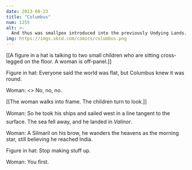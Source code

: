 ```yaml
---
date: 2013-08-23
title: "Columbus"
num: 1255
alt: >-
  And thus was smallpox introduced into the previously Undying Lands.
img: https://imgs.xkcd.com/comics/columbus.png
---
```

[[A figure in a hat is talking to two small children who are sitting cross-legged on the floor. A woman is off-panel.]]

Figure in hat: Everyone said the world was flat, but Columbus knew it was round. 

Woman: <<Sigh>> No, no, no. 

[[The woman walks into frame. The children turn to look.]]

Woman: So he took his ships and sailed west in a line tangent to the surface. The sea fell away, and he landed in *Valinor*. 

Woman: A Silmaril on his brow, he wanders the heavens as the morning star, still believing he reached India. 

Figure in hat: Stop making stuff up. 

Woman: You first. 

